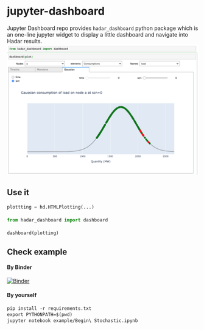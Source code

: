 # jupyter-dashboard

Jupyter Dashboard repo provides `hadar_dashboard` python package which is an one-line jupyter widget to display a little dashboard and navigate into Hadar results.
![Screenhost](screenshot.png)

## Use it
``` python
plottting = hd.HTMLPlotting(...)

from hadar_dashboard import dashboard

dashboard(plotting)
```

## Check example
#### By Binder
[![Binder](https://mybinder.org/badge_logo.svg)](https://mybinder.org/v2/gh/hadar-simulator/jupyter-dashboard/master?filepath=example%2FBegin%20Stochastic.ipynb)

#### By yourself
```
pip install -r requirements.txt
export PYTHONPATH=$(pwd)
jupyter notebook example/Begin\ Stochastic.ipynb
 
```
